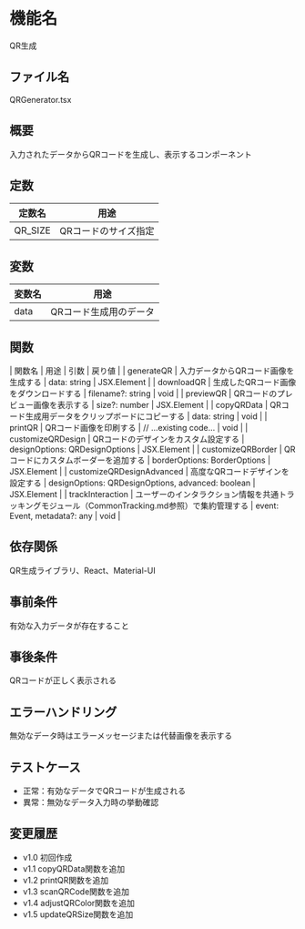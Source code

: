 # 機能名
QR生成

## ファイル名
QRGenerator.tsx

## 概要
入力されたデータからQRコードを生成し、表示するコンポーネント

## 定数
| 定数名         | 用途                           |
| -------------- | ------------------------------ |
| QR_SIZE        | QRコードのサイズ指定             |

## 変数
| 変数名     | 用途                           |
| ---------- | ------------------------------ |
| data       | QRコード生成用のデータ            |

## 関数
| 関数名                 | 用途                                          | 引数                                 | 戻り値      |
| generateQR           | 入力データからQRコード画像を生成する              | data: string                         | JSX.Element |
| downloadQR           | 生成したQRコード画像をダウンロードする             | filename?: string                    | void        |
| previewQR          | QRコードのプレビュー画像を表示する               | size?: number                        | JSX.Element |
| copyQRData         | QRコード生成用データをクリップボードにコピーする    | data: string                         | void        |
| printQR            | QRコード画像を印刷する                          | // ...existing code...                             | void        |
| customizeQRDesign  | QRコードのデザインをカスタム設定する              | designOptions: QRDesignOptions       | JSX.Element |
| customizeQRBorder  | QRコードにカスタムボーダーを追加する             | borderOptions: BorderOptions         | JSX.Element |
| customizeQRDesignAdvanced | 高度なQRコードデザインを設定する               | designOptions: QRDesignOptions, advanced: boolean            | JSX.Element |
| trackInteraction     | ユーザーのインタラクション情報を共通トラッキングモジュール（CommonTracking.md参照）で集約管理する | event: Event, metadata?: any | void   |

## 依存関係
QR生成ライブラリ、React、Material-UI

## 事前条件
有効な入力データが存在すること

## 事後条件
QRコードが正しく表示される

## エラーハンドリング
無効なデータ時はエラーメッセージまたは代替画像を表示する

## テストケース
- 正常：有効なデータでQRコードが生成される
- 異常：無効なデータ入力時の挙動確認

## 変更履歴
- v1.0 初回作成  
- v1.1 copyQRData関数を追加  
- v1.2 printQR関数を追加  
- v1.3 scanQRCode関数を追加  
- v1.4 adjustQRColor関数を追加  
- v1.5 updateQRSize関数を追加
